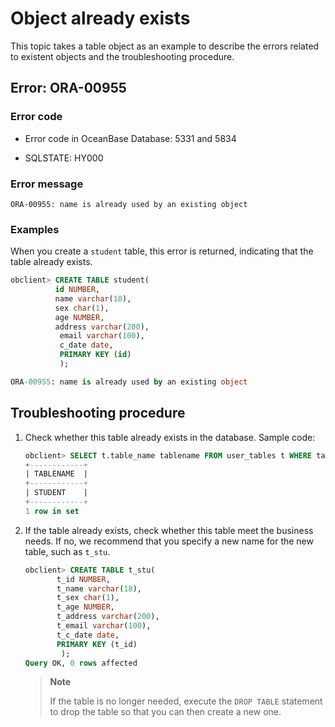 # Object already exists

This topic takes a table object as an example to describe the errors related to existent objects and the troubleshooting procedure.

## Error: ORA-00955

### Error code

* Error code in OceanBase Database: 5331 and 5834

* SQLSTATE: HY000

### Error message

```unknow
ORA-00955: name is already used by an existing object
```

### Examples

When you create a `student` table, this error is returned, indicating that the table already exists.

```sql
obclient> CREATE TABLE student(
          id NUMBER,
          name varchar(18),
          sex char(1),
          age NUMBER,
          address varchar(200),
           email varchar(100),
           c_date date,
           PRIMARY KEY (id)
           );

ORA-00955: name is already used by an existing object
```

## Troubleshooting procedure

1. Check whether this table already exists in the database. Sample code:

   ```sql
   obclient> SELECT t.table_name tablename FROM user_tables t WHERE table_name = 'student';
   +------------+
   | TABLENAME  |
   +------------+
   | STUDENT    |
   +------------+
   1 row in set
   ```

2. If the table already exists, check whether this table meet the business needs. If no, we recommend that you specify a new name for the new table, such as `t_stu`.

   ```sql
   obclient> CREATE TABLE t_stu(
          t_id NUMBER,
          t_name varchar(18),
          t_sex char(1),
          t_age NUMBER,
          t_address varchar(200),
          t_email varchar(100),
          t_c_date date,
          PRIMARY KEY (t_id)
           );
   Query OK, 0 rows affected
   ```

   > **Note**
   >
   > If the table is no longer needed, execute the `DROP TABLE` statement to drop the table so that you can then create a new one.
